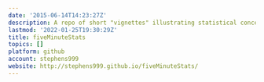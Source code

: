 ```yaml
---
date: '2015-06-14T14:23:27Z'
description: A repo of short "vignettes" illustrating statistical concepts
lastmod: '2022-01-25T19:30:29Z'
title: fiveMinuteStats
topics: []
platform: github
account: stephens999
website: http://stephens999.github.io/fiveMinuteStats/
---
```


